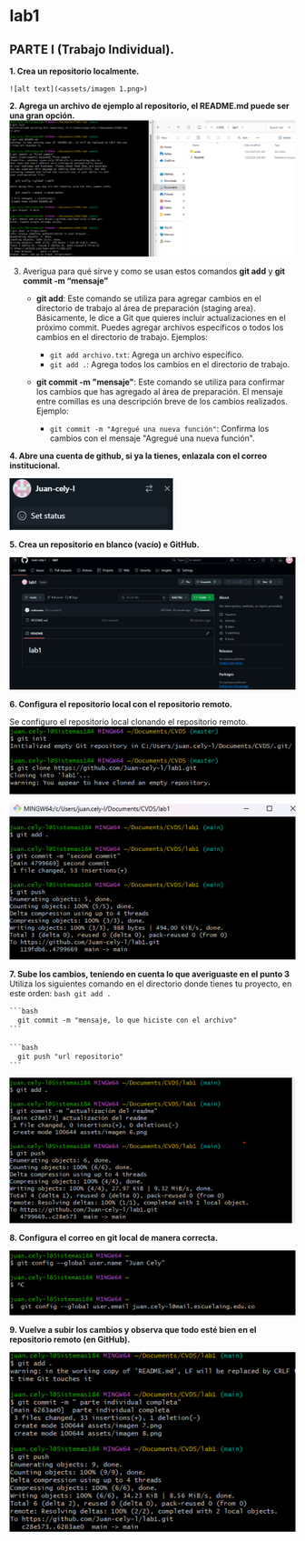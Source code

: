 # lab1

## PARTE I (Trabajo Individual). 

**1.	Crea un repositorio localmente.**

    ![alt text](<assets/imagen 1.png>)
    

**2.	Agrega un archivo de ejemplo al repositorio, el **README.md** puede ser una gran opción.**
    ![alt text](<assets/imagen 2.png>)



    


3.	Averigua para qué sirve y como se usan estos comandos **git add** y **git commit -m “mensaje”**


    - **git add**: Este comando se utiliza para agregar cambios en el directorio de trabajo al área de preparación (staging area). Básicamente, le dice a Git que quieres incluir actualizaciones en el próximo commit. Puedes agregar archivos específicos o todos los cambios en el directorio de trabajo. Ejemplos:
         - `git add archivo.txt`: Agrega un archivo específico.
         - `git add .`: Agrega todos los cambios en el directorio de trabajo.

    
    
    
    
    
    
    
    - **git commit -m "mensaje"**: Este comando se utiliza para confirmar los cambios que has agregado al área de preparación. El mensaje entre comillas es una descripción breve de los cambios realizados. Ejemplo:
        - `git commit -m "Agregué una nueva función"`: Confirma los cambios con el mensaje "Agregué una nueva función".





    


**4. Abre una cuenta de github, si ya la tienes, enlazala con el correo institucional.**

![alt text](<assets/imagen 3.png>)


**5.	Crea un repositorio en blanco (vacío) e GitHub.**
    
 ![alt text](<assets/imagen 4.png>)

**6.	Configura el repositorio local con el repositorio remoto.**

Se configuro el repositorio local clonando el repositorio remoto.
![alt text](<assets/imagen 5.png>)

![alt text](<assets/imagen 6.png>)


**7.	Sube los cambios, teniendo en cuenta lo que averiguaste en el punto 3**
    Utiliza los siguientes comando en el directorio donde tienes tu proyecto, en este orden:
   	```bash
      git add .
    ```

    ```bash
      git commit -m "mensaje, lo que hiciste con el archivo"
    ```

    ```bash
      git push "url repositorio"
    ```
![alt text](<assets/imagen 7.png>)   


**8.	Configura el correo en git local de manera correcta.**

![alt text](<assets/imagen 8.png>)  

**9.	Vuelve a subir los cambios y observa que todo esté bien en el repositorio remoto (en GitHub).**

![alt text](<assets/imagen 9.png>)  






